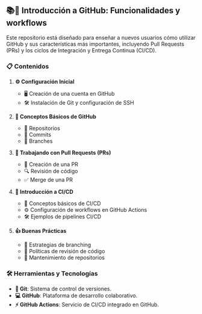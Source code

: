 ## 📚🔧 Introducción a GitHub: Funcionalidades y workflows

Este repositorio está diseñado para enseñar a nuevos usuarios cómo utilizar GitHub y sus características más importantes, incluyendo Pull Requests (PRs) y los ciclos de Integración y Entrega Continua (CI/CD).

### 📋 Contenidos

1. **⚙️ Configuración Inicial**
   - 🖥️ Creación de una cuenta en GitHub
   - 🛠️ Instalación de Git y configuración de SSH

2. **📘 Conceptos Básicos de GitHub**
   - 📂 Repositorios
   - 💾 Commits
   - 🌿 Branches

3. **🔄 Trabajando con Pull Requests (PRs)**
   - 📝 Creación de una PR
   - 🔍 Revisión de código
   - ✅ Merge de una PR

4. **🚀 Introducción a CI/CD**
   - 📜 Conceptos básicos de CI/CD
   - ⚙️ Configuración de workflows en GitHub Actions
   - 🛠️ Ejemplos de pipelines CI/CD

5. **👍 Buenas Prácticas**
   - 🌲 Estrategias de branching
   - 👥 Políticas de revisión de código
   - 🧹 Mantenimiento de repositorios

### 🛠️ Herramientas y Tecnologías

- **🐙 Git**: Sistema de control de versiones.
- **💻 GitHub**: Plataforma de desarrollo colaborativo.
- **⚡ GitHub Actions**: Servicio de CI/CD integrado en GitHub.
